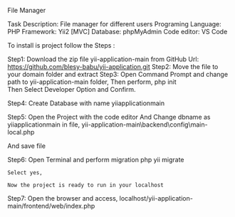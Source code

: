 File Manager

Task Description: File manager for different users
Programing Language: PHP
Framework: Yii2 [MVC]
Database: phpMyAdmin
Code editor: VS Code

To install is project follow the Steps : 

Step1: Download the zip file yii-application-main from GitHub
	Url: https://github.com/blesy-babu/yii-application.git
Step2: Move the file to your domain folder and extract
Step3: Open Command Prompt and change path to yii-application-main folder,
	Then perform, php init	 
	Then Select Developer Option and Confirm.
 
 



Step4: Create Database with name yiiapplicationmain
	 

Step5: Open the Project with the code editor
And Change dbname as yiiapplicationmain in file,
yii-application-main\backend\config\main-local.php
 
And save file



Step6: Open Terminal and perform migration
	php yii migrate

	 
	Select yes,
	 
	Now the project is ready to run in your localhost

Step7: Open the browser and access,
localhost/yii-application-main/frontend/web/index.php







 



